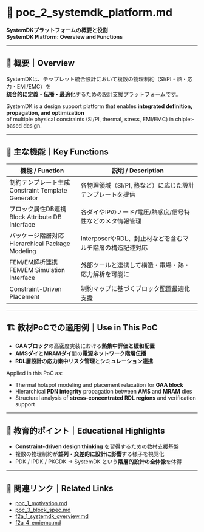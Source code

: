 # 🧰 poc_2_systemdk_platform.md  
**SystemDKプラットフォームの概要と役割**  
**SystemDK Platform: Overview and Functions**

---

## 📘 概要｜Overview

SystemDKは、チップレット統合設計において複数の物理制約（SI/PI・熱・応力・EMI/EMC）を  
**統合的に定義・伝播・最適化**するための設計支援プラットフォームです。

SystemDK is a design support platform that enables **integrated definition, propagation, and optimization**  
of multiple physical constraints (SI/PI, thermal, stress, EMI/EMC) in chiplet-based design.

---

## 🧩 主な機能｜Key Functions

| 機能 / Function | 説明 / Description |
|----------------|--------------------|
| 制約テンプレート生成<br>Constraint Template Generator | 各物理領域（SI/PI, 熱など）に応じた設計テンプレートを提供 |
| ブロック属性DB連携<br>Block Attribute DB Interface | 各ダイやIPのノード/電圧/熱感度/信号特性などのメタ情報管理 |
| パッケージ階層対応<br>Hierarchical Package Modeling | InterposerやRDL、封止材などを含むマルチ階層の構造記述対応 |
| FEM/EM解析連携<br>FEM/EM Simulation Interface | 外部ツールと連携して構造・電場・熱・応力解析を可能に |
| Constraint-Driven Placement | 制約マップに基づくブロック配置最適化支援 |

---

## 🏗️ 教材PoCでの適用例｜Use in This PoC

- **GAAブロック**の高密度実装における**熱集中評価と緩和配置**
- **AMSダイ**と**MRAMダイ**間の**電源ネットワーク階層伝播**
- **RDL層設計の応力集中リスク管理**と**シミュレーション連携**

Applied in this PoC as:

- Thermal hotspot modeling and placement relaxation for **GAA block**
- Hierarchical **PDN integrity** propagation between **AMS** and **MRAM** dies
- Structural analysis of **stress-concentrated RDL regions** and verification support

---

## 🧠 教育的ポイント｜Educational Highlights

- **Constraint-driven design thinking** を習得するための教材支援基盤
- 複数の物理制約が**並列・交差的に設計に影響**する様子を視覚化
- PDK / IPDK / PKGDK → SystemDK という**階層的設計の全体像**を体得

---

## 🔗 関連リンク｜Related Links

- [poc_1_motivation.md](./poc_1_motivation.md)
- [poc_3_block_spec.md](./poc_3_block_spec.md)
- [f2a_1_systemdk_overview.md](../f2a_1_systemdk_overview.md)
- [f2a_4_emiemc.md](../f2a_4_emiemc.md)

